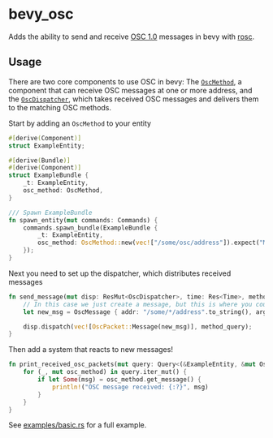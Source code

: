 # bevy_osc

Adds the ability to send and receive [OSC 1.0](https://github.com/CNMAT/OpenSoundControl.org/blob/master/spec-1_0.md) messages in bevy with [rosc](https://github.com/klingtnet/rosc).

## Usage

There are two core components to use OSC in bevy: The [`OscMethod`](src/osc_method.rs), a component that can receive OSC messages at one or more address, and the [`OscDispatcher`](src/osc_dispatcher.rs), which takes received OSC messages and delivers them to the matching OSC methods.

Start by adding an `OscMethod` to your entity
```rust
#[derive(Component)]
struct ExampleEntity;

#[derive(Bundle)]
#[derive(Component)]
struct ExampleBundle {
    _t: ExampleEntity,
    osc_method: OscMethod,
}

/// Spawn ExampleBundle
fn spawn_entity(mut commands: Commands) {
    commands.spawn_bundle(ExampleBundle {
        _t: ExampleEntity,
        osc_method: OscMethod::new(vec!["/some/osc/address"]).expect("Method address is valid"),
    });
}
```

Next you need to set up the dispatcher, which distributes received messages

```rust
fn send_message(mut disp: ResMut<OscDispatcher>, time: Res<Time>, method_query: Query<&mut OscMethod>) {
    // In this case we just create a message, but this is where you could add a UDP server for example
    let new_msg = OscMessage { addr: "/some/*/address".to_string(), args: vec![time.time_since_startup().as_secs_f32().into()] };

    disp.dispatch(vec![OscPacket::Message(new_msg)], method_query);
}
```

Then add a system that reacts to new messages!

```rust
fn print_received_osc_packets(mut query: Query<(&ExampleEntity, &mut OscMethod), Changed<OscMethod>>) {
    for (_, mut osc_method) in query.iter_mut() {
        if let Some(msg) = osc_method.get_message() {
            println!("OSC message received: {:?}", msg)
        }
    }
}
```

See [examples/basic.rs](examples/basic.rs) for a full example.